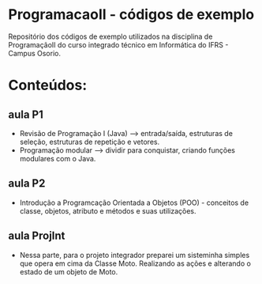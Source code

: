 # ProgramacaoII - códigos de exemplo
Repositório dos códigos de exemplo utilizados na disciplina de ProgramaçãoII do curso integrado técnico em Informática do IFRS - Campus Osorio.
# Conteúdos:
## aula P1
* Revisão de Programação I (Java) --> entrada/saída, estruturas de seleção, estruturas de repetição e vetores.
* Programação modular --> dividir para conquistar, criando funções modulares com o Java.
## aula P2
* Introdução a Programcação Orientada a Objetos (POO) - conceitos de classe, objetos, atributo e métodos e suas utilizações.
## aula ProjInt
* Nessa parte, para o projeto integrador preparei um sisteminha simples que opera em cima da Classe Moto. Realizando as ações e alterando o estado de um objeto de Moto.
